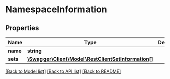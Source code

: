 # NamespaceInformation

## Properties
Name | Type | Description | Notes
------------ | ------------- | ------------- | -------------
**name** | **string** |  | [optional] 
**sets** | [**\Swagger\Client\Model\RestClientSetInformation[]**](RestClientSetInformation.md) |  | [optional] 

[[Back to Model list]](../../README.md#documentation-for-models) [[Back to API list]](../../README.md#documentation-for-api-endpoints) [[Back to README]](../../README.md)

